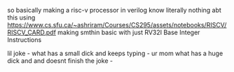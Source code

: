 so basically making a risc-v processor in verilog
know literally nothing abt this 
using https://www.cs.sfu.ca/~ashriram/Courses/CS295/assets/notebooks/RISCV/RISCV_CARD.pdf
making smthin basic with just RV32I Base Integer Instructions

lil joke - what has a small dick and keeps typing - ur mom
           what has a huge dick and and doesnt finish the joke - 
